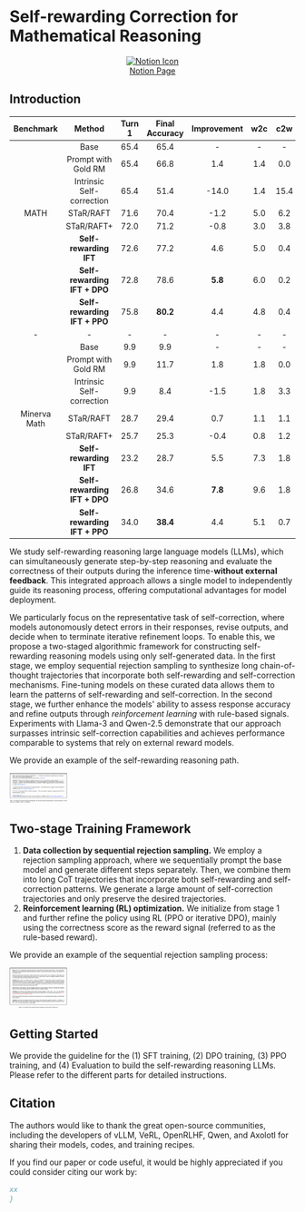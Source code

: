 # Self-rewarding Correction for Mathematical Reasoning

<div align="center">
  <a href="https://efficient-unicorn-451.notion.site/Online-DPO-R1-Unlocking-Effective-Reasoning-Without-the-PPO-Overhead-1908b9a70e7b80c3bc83f4cf04b2f175">
    <img src="https://www.notion.so/front-static/favicon.ico" alt="Notion Icon">
  </a>
  <br>
  <a href="https://efficient-unicorn-451.notion.site/Online-DPO-R1-Unlocking-Effective-Reasoning-Without-the-PPO-Overhead-1908b9a70e7b80c3bc83f4cf04b2f175">Notion Page</a>
</div>


## Introduction


| Benchmark | Method | Turn 1 | Final Accuracy | Improvement | w2c | c2w |  
|:--------:|:--------:|:--------:|:--------:|:--------:|:--------:|:--------:|
|    |  Base | 65.4 | 65.4  |  -  |    -  | -     | - |
|    |  Prompt with Gold RM| 65.4 | 66.8  |  1.4  |    1.4  | 0.0    | 
|    |  Intrinsic Self-correction | 65.4 | 51.4 |  -14.0  |    1.4  | 15.4   | 
|  MATH  |  STaR/RAFT | 71.6 | 70.4  |  -1.2  |    5.0  | 6.2     | 
|    |  STaR/RAFT+ | 72.0 | 71.2  |  -0.8  |    3.0  | 3.8     | 
|    |  **Self-rewarding IFT** | 72.6 | 77.2  |  4.6  |   5.0 | 0.4 | 
|    |  **Self-rewarding IFT + DPO** | 72.8 | 78.6|  **5.8** |   6.0 | 0.2  | 
|    |  **Self-rewarding IFT + PPO** | 75.8| **80.2**  |  4.4  |   4.8 | 0.4   | 
|  -  |  - | -| -  |  -  |   - | -  | 
|    |  Base | 9.9 | 9.9 |  -  |    -  | -     | - |
|    |  Prompt with Gold RM| 9.9 | 11.7  |  1.8  |    1.8  | 0.0    | 
|    |  Intrinsic Self-correction | 9.9 | 8.4 |  -1.5  |   1.8  | 3.3   | 
|  Minerva Math  |  STaR/RAFT | 28.7 | 29.4  |  0.7 |   1.1  | 1.1     | 
|    |  STaR/RAFT+ | 25.7| 25.3  |  -0.4  |    0.8 | 1.2     | 
|    |  **Self-rewarding IFT** | 23.2 | 28.7  |  5.5 |   7.3 | 1.8 | 
|    |  **Self-rewarding IFT + DPO** | 26.8 | 34.6| **7.8**|   9.6 | 1.8  | 
|    |  **Self-rewarding IFT + PPO** | 34.0| **38.4**  |  4.4  |   5.1 | 0.7   | 


We study self-rewarding reasoning large language models (LLMs), which can simultaneously generate step-by-step reasoning and evaluate the correctness of their outputs during the inference time-**without external feedback**. This integrated approach allows a single model to independently guide its reasoning process, offering computational advantages for model deployment.

We particularly focus on the representative task of self-correction, where models autonomously detect errors in their responses, revise outputs, and decide when to terminate iterative refinement loops. To enable this, we propose a two-staged algorithmic framework for constructing self-rewarding reasoning models using only self-generated data. In the first stage, we employ sequential rejection sampling to synthesize long chain-of-thought trajectories that incorporate both self-rewarding and self-correction mechanisms. Fine-tuning models on these curated data allows them to learn the patterns of self-rewarding and self-correction. In the second stage, we further enhance the models' ability to assess response accuracy and refine outputs through *reinforcement learning* with rule-based signals. Experiments with Llama-3 and Qwen-2.5 demonstrate that our approach surpasses intrinsic self-correction capabilities and achieves performance comparable to systems that rely on external reward models.

We provide an example of the self-rewarding reasoning path.

<img src="./figs/self_rewarding_reasoning_path.png" alt="self_rewarding_reasoning_path" style="zoom: 10%;" />


## Two-stage Training Framework

1. **Data collection by sequential rejection sampling.** We employ a rejection sampling approach, where we sequentially prompt the base model and generate different steps separately. Then, we combine them into long CoT trajectories that incorporate both self-rewarding and self-correction patterns. We generate a large amount of self-correction trajectories and only preserve the desired trajectories.
2. **Reinforcement learning (RL) optimization.** We initialize from stage 1 and further refine the policy using RL (PPO or iterative DPO), mainly using the correctness score as the reward signal (referred to as the rule-based reward).

We provide an example of the sequential rejection sampling process:

<img src="./figs/seq_rs.png" alt="seq_rs" style="zoom: 10%;" />

## Getting Started
We provide the guideline for the (1) SFT training, (2) DPO training, (3) PPO training, and (4) Evaluation to build the self-rewarding reasoning LLMs. Please refer to the different parts for detailed instructions.


## Citation

The authors would like to thank the great open-source communities, including the developers of vLLM, VeRL, OpenRLHF, Qwen, and Axolotl for sharing their models, codes, and training recipes. 

If you find our paper or code useful, it would be highly appreciated if you could consider citing our work by:

```bibtex
xx
}
